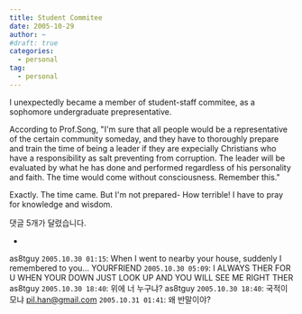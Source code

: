```yaml
---
title: Student Commitee
date: 2005-10-29
author: ~
#draft: true
categories:
  - personal
tag:
  - personal
---
```




I unexpectedly became a member of student-staff commitee, 
as a sophomore undergraduate prepresentative.

According to Prof.Song,
"I'm sure that all people would be a representative of the certain community someday,
and they have to thoroughly prepare and train the time of being a leader
if they are expecially Christians who have a responsibility 
as salt preventing from corruption. 
The leader will be evaluated by what he has done and performed 
regardless of his personality and faith.
The time would come without consciousness. Remember this."

Exactly. The time came.
But I'm not prepared- How terrible!
I have to pray for knowledge and wisdom.


 댓글  5개가 달렸습니다.

- 
 as8tguy `2005.10.30 01:15`: 
When I went to nearby your house, suddenly I remembered to you...
 YOURFRIEND `2005.10.30 05:09`: 
I ALWAYS THER FOR U WHEN YOUR DOWN JUST LOOK UP AND YOU WILL SEE ME RIGHT THER
 as8tguy `2005.10.30 18:40`: 
위에 너 누구냐?
 as8tguy `2005.10.30 18:40`: 
국적이모냐
 pil.han@gmail.com `2005.10.31 01:41`: 
왜 반말이야?




